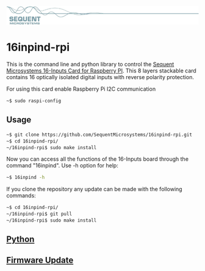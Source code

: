 [![16inpind-rpi](pictures/sequent.jpg)](https://www.sequentmicrosystems.com )

# 16inpind-rpi

This is the command line and python library to control the [Sequent Microsystems 16-Inputs Card for Raspberry PI](https://sequentmicrosystems.com/products/sixteen-lv-digital-inputs-card-for-raspberry-pi). This 8 layers stackable card contains 16 optically isolated digital inputs with reverse polarity protection.

For using this card enable Raspberry Pi I2C communication
```bash
~$ sudo raspi-config
```

## Usage

```bash
~$ git clone https://github.com/SequentMicrosystems/16inpind-rpi.git
~$ cd 16inpind-rpi/
~/16inpind-rpi$ sudo make install
```

Now you can access all the functions of the 16-Inputs board through the command "16inpind". Use -h option for help:
```bash
~$ 16inpind -h
```

If you clone the repository any update can be made with the following commands:

```bash
~$ cd 16inpind-rpi/  
~/16inpind-rpi$ git pull
~/16inpind-rpi$ sudo make install
```  

## [Python](https://github.com/SequentMicrosystems/16inpind-rpi/tree/main/python)

## [Firmware Update](https://github.com/SequentMicrosystems/16inpind-rpi/blob/main/update/README.md)
